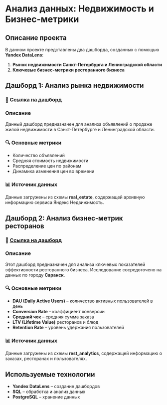 # Анализ данных: Недвижимость и Бизнес-метрики

## Описание проекта
В данном проекте представлены два дашборда, созданных с помощью **Yandex DataLens**:
1. **Рынок недвижимости Санкт-Петербурга и Ленинградской области**
2. **Ключевые бизнес-метрики ресторанного бизнеса**

## Дашборд 1: Анализ рынка недвижимости
### 📌 [Ссылка на дашборд](https://datalens.yandex/e1fjpqz7irhw0)
### Описание
Данный дашборд предназначен для анализа объявлений о продаже жилой недвижимости в Санкт-Петербурге и Ленинградской области. 

### 🔍 Основные метрики
- Количество объявлений
- Средняя стоимость недвижимости
- Распределение цен по районам
- Динамика изменения цен во времени

### 📊 Источник данных
Данные загружены из схемы **real_estate**, содержащей архивную информацию сервиса Яндекс Недвижимость.

## Дашборд 2: Анализ бизнес-метрик ресторанов
### 📌 [Ссылка на дашборд](https://datalens.yandex/37zuqb4x6n8ip)
### Описание
Этот дашборд предназначен для анализа ключевых показателей эффективности ресторанного бизнеса. Исследование сосредоточено на данных по городу **Саранск**.

### 🔍 Основные метрики
- **DAU (Daily Active Users)** – количество активных пользователей в день
- **Conversion Rate** – коэффициент конверсии
- **Средний чек** – средняя сумма заказа
- **LTV (Lifetime Value)** ресторанов и блюд
- **Retention Rate** – уровень удержания пользователей

### 📊 Источник данных
Данные загружены из схемы **rest_analytics**, содержащей информацию о заказах, ресторанах и пользователях.

## Используемые технологии
- **Yandex DataLens** – создание дашбордов
- **SQL** – обработка и анализ данных
- **PostgreSQL** – хранение данных






